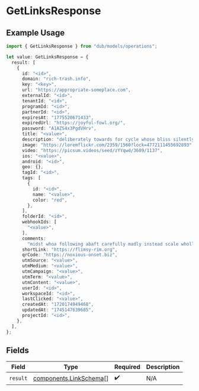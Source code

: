 # GetLinksResponse

## Example Usage

```typescript
import { GetLinksResponse } from "dub/models/operations";

let value: GetLinksResponse = {
  result: [
    {
      id: "<id>",
      domain: "rich-trash.info",
      key: "<key>",
      url: "https://appropriate-someplace.com",
      externalId: "<id>",
      tenantId: "<id>",
      programId: "<id>",
      partnerId: "<id>",
      expiresAt: "1775520671433",
      expiredUrl: "https://joyful-fowl.org/",
      password: "A1AZS4x3PgdVHrv",
      title: "<value>",
      description: "deliberately towards for cycle whose bliss silently except",
      image: "https://loremflickr.com/2359/1560?lock=4772111455692893",
      video: "https://picsum.videos/seed/zYYqwd/3609/1137",
      ios: "<value>",
      android: "<id>",
      geo: {},
      tagId: "<id>",
      tags: [
        {
          id: "<id>",
          name: "<value>",
          color: "red",
        },
      ],
      folderId: "<id>",
      webhookIds: [
        "<value>",
      ],
      comments:
        "midst whoa following abaft carefully madly instead scale wholly out wasteful badly",
      shortLink: "https://flimsy-rim.org",
      qrCode: "https://noxious-onset.biz",
      utmSource: "<value>",
      utmMedium: "<value>",
      utmCampaign: "<value>",
      utmTerm: "<value>",
      utmContent: "<value>",
      userId: "<id>",
      workspaceId: "<id>",
      lastClicked: "<value>",
      createdAt: "1720174949468",
      updatedAt: "1745147639685",
      projectId: "<id>",
    },
  ],
};
```

## Fields

| Field                                                            | Type                                                             | Required                                                         | Description                                                      |
| ---------------------------------------------------------------- | ---------------------------------------------------------------- | ---------------------------------------------------------------- | ---------------------------------------------------------------- |
| `result`                                                         | [components.LinkSchema](../../models/components/linkschema.md)[] | :heavy_check_mark:                                               | N/A                                                              |